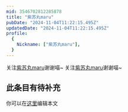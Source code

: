 ```yaml
---
mid: 3546702812285878
title: "紫苏丸maru"
pubDate: "2024-11-04T11:22:15.495Z"
updatedDate: "2024-11-04T11:22:15.495Z"
profile:
  {
    Nickname: ["紫苏丸maru"],
  }
---
```


关注[紫苏丸maru](https://space.bilibili.com/3546702812285878)谢谢喵~ 关注[紫苏丸maru](https://space.bilibili.com/3546702812285878)谢谢喵~

## 此条目有待补充
你可以在[这里](https://github.com/Yuhanawa/VTuber.ICU/edit/master/src/content/v/紫苏丸maru/index.md)编辑本文
